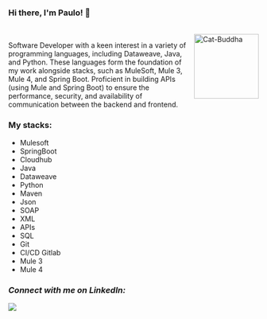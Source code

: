 

 ### Hi there, I'm Paulo!  👋 
 
 <div style="display: inline_block"><br>
<img align="right" alt="Cat-Buddha" height="130" width="130" <img src="https://media3.giphy.com/media/8mvV5eUXkM18iCm5Eg/giphy.gif?cid=790b76116aebee855683928336857d69c9b04caebad8aaec&rid=giphy.gif&ct=g" />
</div>

Software Developer with a keen interest in a variety of programming languages, including Dataweave, Java, and Python. 
These languages form the foundation of my work alongside stacks, such as MuleSoft, Mule 3, Mule 4, and Spring Boot. Proficient in building APIs (using Mule and Spring Boot) to ensure the performance, security, and availability of communication between the backend and frontend.

### My stacks:
- Mulesoft
- SpringBoot
- Cloudhub
- Java
- Dataweave
- Python
- Maven
- Json
- SOAP
- XML
- APIs
- SQL
- Git
- CI/CD Gitlab
- Mule 3
- Mule 4

### *Connect with me on LinkedIn:*
<a href="https://www.linkedin.com/in/paulo-oliveira-mulesoft-spring-dataweave-java/" target="_blank"><img src="https://img.shields.io/badge/LinkedIn-0077B5?style=for-the-badge&logo=linkedin&logoColor=white" target="_blank"></a>





<!---
PJ-Oliveira/PJ-Oliveira is a ✨ special ✨ repository because its `README.md` (this file) appears on your GitHub profile.
You can click the Preview link to take a look at your changes.
--->
